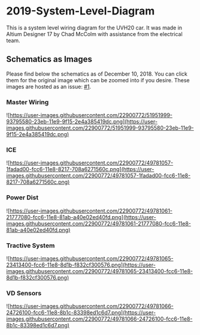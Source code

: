 # 2019-System-Level-Diagram
This is a system level wiring diagram for the UVH20 car. It was made in Altium Designer 17 by Chad McColm with assistance from the electrical team. 

## Schematics as Images
Please find below the schematics as of December 10, 2018. You can click them for the original image which can be zoomed into if you desire. These images are hosted as an issue: [#1](https://github.com/UVicFH/2019-System-Level-Diagram/issues/1). 

### Master Wiring
![https://user-images.githubusercontent.com/22900772/51951999-93795580-23eb-11e9-9f15-2e4a385419dc.png](https://user-images.githubusercontent.com/22900772/51951999-93795580-23eb-11e9-9f15-2e4a385419dc.png)

### ICE
![https://user-images.githubusercontent.com/22900772/49781057-1fadad00-fcc6-11e8-8217-708a6271560c.png](https://user-images.githubusercontent.com/22900772/49781057-1fadad00-fcc6-11e8-8217-708a6271560c.png)

### Power Dist
![https://user-images.githubusercontent.com/22900772/49781061-21777080-fcc6-11e8-81ab-a40e02ed40fd.png](https://user-images.githubusercontent.com/22900772/49781061-21777080-fcc6-11e8-81ab-a40e02ed40fd.png)

### Tractive System
![https://user-images.githubusercontent.com/22900772/49781065-23413400-fcc6-11e8-8d1b-f832cf300576.png](https://user-images.githubusercontent.com/22900772/49781065-23413400-fcc6-11e8-8d1b-f832cf300576.png)

### VD Sensors
![https://user-images.githubusercontent.com/22900772/49781066-24726100-fcc6-11e8-8b1c-83398ed1c6d7.png](https://user-images.githubusercontent.com/22900772/49781066-24726100-fcc6-11e8-8b1c-83398ed1c6d7.png)
